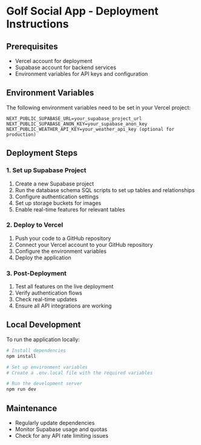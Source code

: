 # Golf Social App - Deployment Instructions

## Prerequisites
- Vercel account for deployment
- Supabase account for backend services
- Environment variables for API keys and configuration

## Environment Variables
The following environment variables need to be set in your Vercel project:

```
NEXT_PUBLIC_SUPABASE_URL=your_supabase_project_url
NEXT_PUBLIC_SUPABASE_ANON_KEY=your_supabase_anon_key
NEXT_PUBLIC_WEATHER_API_KEY=your_weather_api_key (optional for production)
```

## Deployment Steps

### 1. Set up Supabase Project
1. Create a new Supabase project
2. Run the database schema SQL scripts to set up tables and relationships
3. Configure authentication settings
4. Set up storage buckets for images
5. Enable real-time features for relevant tables

### 2. Deploy to Vercel
1. Push your code to a GitHub repository
2. Connect your Vercel account to your GitHub repository
3. Configure the environment variables
4. Deploy the application

### 3. Post-Deployment
1. Test all features on the live deployment
2. Verify authentication flows
3. Check real-time updates
4. Ensure all API integrations are working

## Local Development
To run the application locally:

```bash
# Install dependencies
npm install

# Set up environment variables
# Create a .env.local file with the required variables

# Run the development server
npm run dev
```

## Maintenance
- Regularly update dependencies
- Monitor Supabase usage and quotas
- Check for any API rate limiting issues
